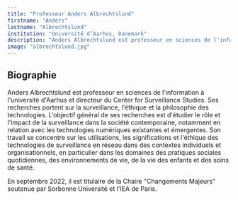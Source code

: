 ```yaml
---
title: "Professeur Anders Albrechtslund"
firstname: "Anders"
lastname: "Albrechtslund"
institution: "Université d’Aarhus, Danemark"
description: "Anders Albrechtslund est professeur en sciences de l'information à l'université d'Aarhus et directeur du Center for Surveillance Studies."
image: "albrechtslund.jpg"
---
```


## Biographie

Anders Albrechtslund est professeur en sciences de l'information à l'université d'Aarhus et directeur du Center for Surveillance Studies. Ses recherches portent sur la surveillance, l'éthique et la philosophie des technologies.
L'objectif général de ses recherches est d'étudier le rôle et l'impact de la surveillance dans la société contemporaine, notamment en relation avec les technologies numériques existantes et émergentes. Son travail se concentre sur les utilisations, les significations et l'éthique des technologies de surveillance en réseau dans des contextes individuels et organisationnels, en particulier dans les domaines des pratiques sociales quotidiennes, des environnements de vie, de la vie des enfants et des soins de santé.

En septembre 2022, il est titulaire de la Chaire "Changements Majeurs" soutenue par Sorbonne Université et l'IEA de Paris.
